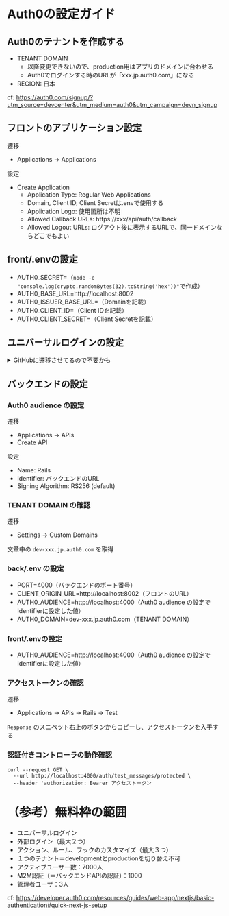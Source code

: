 # Auth0の設定ガイド

## Auth0のテナントを作成する
- TENANT DOMAIN
  - 以降変更できないので、production用はアプリのドメインに合わせる
  - Auth0でログインする時のURLが「xxx.jp.auth0.com」になる
- REGION: 日本

cf: https://auth0.com/signup/?utm_source=devcenter&utm_medium=auth0&utm_campaign=devn_signup

## フロントのアプリケーション設定
遷移
- Applications -> Applications

設定
- Create Application
  - Application Type: Regular Web Applications
  - Domain, Client ID, Client Secretは.envで使用する
  - Application Logo: 使用箇所は不明
  - Allowed Callback URLs: https://xxx/api/auth/callback
  - Allowed Logout URLs: ログアウト後に表示するURLで、同一ドメインならどこでもよい

## front/.envの設定
- AUTH0_SECRET=（`node -e "console.log(crypto.randomBytes(32).toString('hex'))"`で作成）
- AUTH0_BASE_URL=http://localhost:8002
- AUTH0_ISSUER_BASE_URL=（Domainを記載）
- AUTH0_CLIENT_ID=（Client IDを記載）
- AUTH0_CLIENT_SECRET=（Client Secretを記載）

## ユニバーサルログインの設定
<details>
<summary>GitHubに遷移させてるので不要かも  </summary>


遷移
- Branding -> Universal Login -> Advanced Options

設定
- Universal Login Experience: New
- Save Changes

### （参考）ログイン画面のカスタマイズ

遷移
- Branding -> Universal Login -> Customization Options

変更できる内容
- ロゴ
- 色
- フォント等

ログイン画面のイメージ

<img src="https://i.gyazo.com/33f7a8646cd5d4b7289c8220a77adaba.png" width="200px">

Advanced Optionsから直接HTMLを編集することもできそう
</details>


## バックエンドの設定
### Auth0 audience の設定
遷移
- Applications -> APIs
- Create API

設定
- Name: Rails
- Identifier: バックエンドのURL
- Signing Algorithm: RS256 (default)

### TENANT DOMAIN の確認
遷移
- Settings -> Custom Domains

文章中の `dev-xxx.jp.auth0.com` を取得

### back/.env の設定
- PORT=4000（バックエンドのポート番号）
- CLIENT_ORIGIN_URL=http://localhost:8002（フロントのURL）
- AUTH0_AUDIENCE=http://localhost:4000（Auth0 audience の設定でIdentifierに設定した値）
- AUTH0_DOMAIN=dev-xxx.jp.auth0.com（TENANT DOMAIN）

### front/.envの設定
- AUTH0_AUDIENCE=http://localhost:4000（Auth0 audience の設定でIdentifierに設定した値）

### アクセストークンの確認
遷移
- Applications -> APIs -> Rails -> Test

`Response` のスニペット右上のボタンからコピーし、アクセストークンを入手する

### 認証付きコントローラの動作確認
```
curl --request GET \
  --url http://localhost:4000/auth/test_messages/protected \
  --header 'authorization: Bearer アクセストークン
```



# （参考）無料枠の範囲
- ユニバーサルログイン
- 外部ログイン（最大２つ）
- アクション、ルール、フックのカスタマイズ（最大３つ）
- １つのテナント＝developmentとproductionを切り替え不可
- アクティブユーザー数：7000人
- M2M認証（＝バックエンドAPIの認証）：1000
- 管理者ユーザ：3人


cf: https://developer.auth0.com/resources/guides/web-app/nextjs/basic-authentication#quick-next-js-setup
